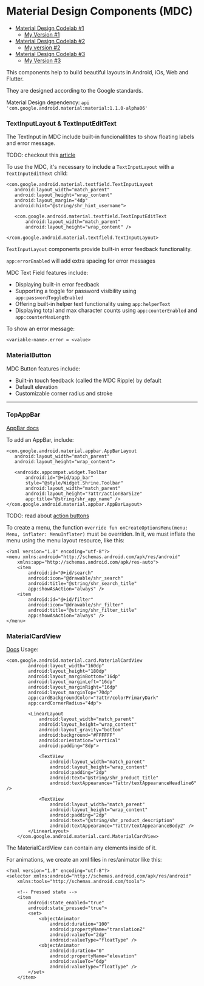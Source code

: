 # Material Design Components (MDC)

* [Material Design Codelab #1](https://codelabs.developers.google.com/codelabs/mdc-101-java/index.html#0)
    * [My Version #1](https://github.com/Gonzz-96/material-design-codelab/tree/101-starter)
* [Material Design Codelab #2](https://codelabs.developers.google.com/codelabs/mdc-102-kotlin/#0)
    * [My version #2](https://github.com/Gonzz-96/material-design-codelab/tree/102-starter)
* [Material Design Codelab #3](https://codelabs.developers.google.com/codelabs/mdc-103-kotlin/)
    * [My Version #3](https://github.com/Gonzz-96/material-design-codelab/tree/103-starter)

This components help to build beautiful layouts in Android, iOs, Web and Flutter.

They are designed according to the Google standards.

Material Design dependency: `api 'com.google.android.material:material:1.1.0-alpha06'`


### TextInputLayout & TextInputEditText

The TextInput in MDC include built-in funcionalitites to show floating labels and error message.

TODO: checkout this [article](https://material.io/components/text-fields/)

To use the MDC, it's necessary to include a `TextInputLayout` with a `TextInputEditText` child:

```
<com.google.android.material.textfield.TextInputLayout
   android:layout_width="match_parent"
   android:layout_height="wrap_content"
   android:layout_margin="4dp"
   android:hint="@string/shr_hint_username">

   <com.google.android.material.textfield.TextInputEditText
       android:layout_width="match_parent"
       android:layout_height="wrap_content" />

</com.google.android.material.textfield.TextInputLayout>
```

`TextInputLayout` components provide built-in error feedback functionality.

`app:errorEnabled` will add extra spacing for error messages

MDC Text Field features include:

* Displaying built-in error feedback
* Supporting a toggle for password visibility using `app:passwordToggleEnabled`
* Offering built-in helper text functionality using `app:helperText`
* Displaying total and max character counts using `app:counterEnabled` and `app:counterMaxLength`

To show an error message:

```
<variable-name>.error = <value>
```

### MaterialButton

MDC Button features include:

* Built-in touch feedback (called the MDC Ripple) by default
* Default elevation
* Customizable corner radius and stroke

<hr>

### TopAppBar

[AppBar docs](https://material.io/components/app-bars-bottom/)

To add an AppBar, include:

```
<com.google.android.material.appbar.AppBarLayout
   android:layout_width="match_parent"
   android:layout_height="wrap_content">

   <androidx.appcompat.widget.Toolbar
       android:id="@+id/app_bar"
       style="@style/Widget.Shrine.Toolbar"
       android:layout_width="match_parent"
       android:layout_height="?attr/actionBarSize"
       app:title="@string/shr_app_name" />
</com.google.android.material.appbar.AppBarLayout>
```

TODO: read about [action buttons](https://developer.android.com/training/appbar/actions)

To create a menu, the function `override fun onCreateOptionsMenu(menu: Menu, inflater: MenuInflater)` must be overriden. In it, we must inflate the menu using the menu layout resource, like this:

```
<?xml version="1.0" encoding="utf-8"?>
<menu xmlns:android="http://schemas.android.com/apk/res/android"
    xmlns:app="http://schemas.android.com/apk/res-auto">
    <item
        android:id="@+id/search"
        android:icon="@drawable/shr_search"
        android:title="@string/shr_search_title"
        app:showAsAction="always" />
    <item
        android:id="@+id/filter"
        android:icon="@drawable/shr_filter"
        android:title="@string/shr_filter_title"
        app:showAsAction="always" />
</menu>

```

### MaterialCardView

[Docs](https://material.io/components/cards/)
Usage:

```
<com.google.android.material.card.MaterialCardView
        android:layout_width="160dp"
        android:layout_height="180dp"
        android:layout_marginBottom="16dp"
        android:layout_marginLeft="16dp"
        android:layout_marginRight="16dp"
        android:layout_marginTop="70dp"
        app:cardBackgroundColor="?attr/colorPrimaryDark"
        app:cardCornerRadius="4dp">

        <LinearLayout
            android:layout_width="match_parent"
            android:layout_height="wrap_content"
            android:layout_gravity="bottom"
            android:background="#FFFFFF"
            android:orientation="vertical"
            android:padding="8dp">

            <TextView
                android:layout_width="match_parent"
                android:layout_height="wrap_content"
                android:padding="2dp"
                android:text="@string/shr_product_title"
                android:textAppearance="?attr/textAppearanceHeadline6" />

            <TextView
                android:layout_width="match_parent"
                android:layout_height="wrap_content"
                android:padding="2dp"
                android:text="@string/shr_product_description"
                android:textAppearance="?attr/textAppearanceBody2" />
        </LinearLayout>
    </com.google.android.material.card.MaterialCardView>
```
The MaterialCardView can contain any elements inside of it.

For animations, we create an xml files in res/animator like this:

```
<?xml version="1.0" encoding="utf-8"?>
<selector xmlns:android="http://schemas.android.com/apk/res/android"
    xmlns:tools="http://schemas.android.com/tools">

    <!-- Pressed state -->
    <item
        android:state_enabled="true"
        android:state_pressed="true">
        <set>
            <objectAnimator
                android:duration="100"
                android:propertyName="translationZ"
                android:valueTo="2dp"
                android:valueType="floatType" />
            <objectAnimator
                android:duration="0"
                android:propertyName="elevation"
                android:valueTo="6dp"
                android:valueType="floatType" />
        </set>
    </item>
```